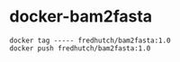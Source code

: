 # docker-bam2fasta




```
docker tag ----- fredhutch/bam2fasta:1.0
docker push fredhutch/bam2fasta:1.0

```
